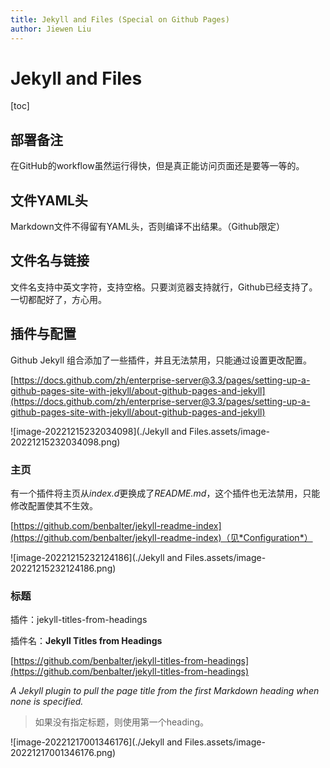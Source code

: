 ```yaml
---
title: Jekyll and Files (Special on Github Pages)
author: Jiewen Liu
---
```




# Jekyll and Files

[toc]


## 部署备注

在GitHub的workflow虽然运行得快，但是真正能访问页面还是要等一等的。

## 文件YAML头

Markdown文件不得留有YAML头，否则编译不出结果。（Github限定）

## 文件名与链接

文件名支持中英文字符，支持空格。只要浏览器支持就行，Github已经支持了。一切都配好了，方心用。

## 插件与配置

Github Jekyll 组合添加了一些插件，并且无法禁用，只能通过设置更改配置。

[https://docs.github.com/zh/enterprise-server@3.3/pages/setting-up-a-github-pages-site-with-jekyll/about-github-pages-and-jekyll](https://docs.github.com/zh/enterprise-server@3.3/pages/setting-up-a-github-pages-site-with-jekyll/about-github-pages-and-jekyll)

![image-20221215232034098](./Jekyll and Files.assets/image-20221215232034098.png)

### 主页

有一个插件将主页从*index.d*更换成了*README.md*，这个插件也无法禁用，只能修改配置使其不生效。

[https://github.com/benbalter/jekyll-readme-index](https://github.com/benbalter/jekyll-readme-index)（见*Configuration*）

![image-20221215232124186](./Jekyll and Files.assets/image-20221215232124186.png)

### 标题

插件：jekyll-titles-from-headings

插件名：**Jekyll Titles from Headings**

[https://github.com/benbalter/jekyll-titles-from-headings](https://github.com/benbalter/jekyll-titles-from-headings)

*A Jekyll plugin to pull the page title from the first Markdown heading when none is specified.* 

> 如果没有指定标题，则使用第一个heading。

![image-20221217001346176](./Jekyll and Files.assets/image-20221217001346176.png)